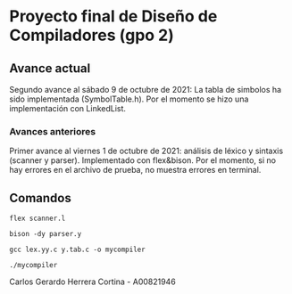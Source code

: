 # Proyecto final de Diseño de Compiladores (gpo 2)

## Avance actual

Segundo avance al sábado 9 de octubre de 2021: La tabla de simbolos ha sido implementada (SymbolTable.h). Por el momento se hizo una implementación con LinkedList.

### Avances anteriores
Primer avance al viernes 1 de octubre de 2021: análisis de léxico y sintaxis (scanner y parser). Implementado con flex&bison. Por el momento, si no hay errores en el archivo de prueba, no muestra errores en terminal.

## Comandos

```
flex scanner.l
```
```
bison -dy parser.y 
```
```
gcc lex.yy.c y.tab.c -o mycompiler
```
```
./mycompiler
```

Carlos Gerardo Herrera Cortina - A00821946
